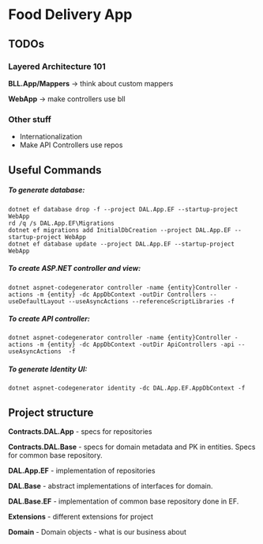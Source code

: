 # Food Delivery App
## TODOs
### Layered Architecture 101
**BLL.App/Mappers** -> think about custom mappers

**WebApp** -> make controllers use bll
### Other stuff
* Internationalization
* Make API Controllers use repos
## Useful Commands
##### To generate database:
```
dotnet ef database drop -f --project DAL.App.EF --startup-project WebApp
rd /q /s DAL.App.EF\Migrations
dotnet ef migrations add InitialDbCreation --project DAL.App.EF --startup-project WebApp
dotnet ef database update --project DAL.App.EF --startup-project WebApp
```
##### To create ASP.NET controller and view:
```
dotnet aspnet-codegenerator controller -name {entity}Controller -actions -m {entity} -dc AppDbContext -outDir Controllers --useDefaultLayout --useAsyncActions --referenceScriptLibraries -f
```
##### To create API controller:
```
dotnet aspnet-codegenerator controller -name {entity}Controller -actions -m {entity} -dc AppDbContext -outDir ApiControllers -api --useAsyncActions  -f

```
##### To generate Identity UI:
```
dotnet aspnet-codegenerator identity -dc DAL.App.EF.AppDbContext -f
```

## Project structure
**Contracts.DAL.App** - specs for repositories

**Contracts.DAL.Base** - specs for domain metadata and PK in entities. Specs for common base repository.

**DAL.App.EF** - implementation of repositories

**DAL.Base** - abstract implementations of interfaces for domain.

**DAL.Base.EF** - implementation of common base repository done in EF.

**Extensions** - different extensions for project

**Domain** - Domain objects - what is our business about


